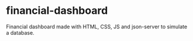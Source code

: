 # financial-dashboard
 Financial dashboard made with HTML, CSS, JS and json-server to simulate a database.
